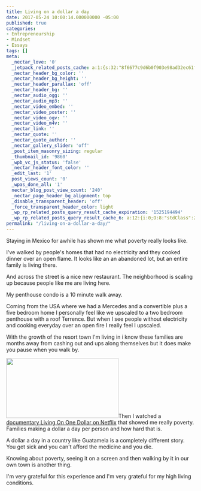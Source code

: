 ```yaml
---
title: Living on a dollar a day
date: 2017-05-24 10:00:14.000000000 -05:00
published: true
categories:
- Entrepreneurship
- Mindset
- Essays
tags: []
meta:
  _nectar_love: '0'
  _jetpack_related_posts_cache: a:1:{s:32:"8f6677c9d6b0f903e98ad32ec61f8deb";a:2:{s:7:"expires";i:1504424756;s:7:"payload";a:3:{i:0;a:1:{s:2:"id";i:7204;}i:1;a:1:{s:2:"id";i:8352;}i:2;a:1:{s:2:"id";i:655;}}}}
  _nectar_header_bg_color: ''
  _nectar_header_bg_height: ''
  _nectar_header_parallax: 'off'
  _nectar_header_bg: ''
  _nectar_audio_ogg: ''
  _nectar_audio_mp3: ''
  _nectar_video_embed: ''
  _nectar_video_poster: ''
  _nectar_video_ogv: ''
  _nectar_video_m4v: ''
  _nectar_link: ''
  _nectar_quote: ''
  _nectar_quote_author: ''
  _nectar_gallery_slider: 'off'
  _post_item_masonry_sizing: regular
  _thumbnail_id: '9860'
  _wpb_vc_js_status: 'false'
  _nectar_header_font_color: ''
  _edit_last: '1'
  post_views_count: '0'
  _wpas_done_all: '1'
  nectar_blog_post_view_count: '240'
  _nectar_page_header_bg_alignment: top
  _disable_transparent_header: 'off'
  _force_transparent_header_color: light
  _wp_rp_related_posts_query_result_cache_expiration: '1525194494'
  _wp_rp_related_posts_query_result_cache_6: a:12:{i:0;O:8:"stdClass":2:{s:7:"post_id";s:4:"8352";s:5:"score";s:18:"60.539726296442325";}i:1;O:8:"stdClass":2:{s:7:"post_id";s:3:"809";s:5:"score";s:18:"30.060704669234685";}i:2;O:8:"stdClass":2:{s:7:"post_id";s:3:"289";s:5:"score";s:18:"24.405203513731912";}i:3;O:8:"stdClass":2:{s:7:"post_id";s:3:"134";s:5:"score";s:18:"24.137975409168686";}i:4;O:8:"stdClass":2:{s:7:"post_id";s:4:"8434";s:5:"score";s:18:"19.342184863571944";}i:5;O:8:"stdClass":2:{s:7:"post_id";s:4:"8368";s:5:"score";s:18:"19.342184863571944";}i:6;O:8:"stdClass":2:{s:7:"post_id";s:4:"7204";s:5:"score";s:18:"19.342184863571944";}i:7;O:8:"stdClass":2:{s:7:"post_id";s:4:"6678";s:5:"score";s:18:"19.342184863571944";}i:8;O:8:"stdClass":2:{s:7:"post_id";s:4:"5870";s:5:"score";s:18:"19.342184863571944";}i:9;O:8:"stdClass":2:{s:7:"post_id";s:3:"872";s:5:"score";s:18:"19.342184863571944";}i:10;O:8:"stdClass":2:{s:7:"post_id";s:3:"713";s:5:"score";s:18:"19.342184863571944";}i:11;O:8:"stdClass":2:{s:7:"post_id";s:3:"135";s:5:"score";s:18:"19.342184863571944";}}
permalink: "/living-on-a-dollar-a-day/"
---
```

<p>Staying in Mexico for awhile has shown me what poverty really looks like.</p>
<p>I've walked by people's homes that had no electricity and they cooked dinner over an open flame. It looks like an an abandoned lot, but an entire family is living there.</p>
<p>And across the street is a nice new restaurant. The neighborhood is scaling up because people like me are living here.</p>
<p>My penthouse condo is a 10 minute walk away.</p>
<p>Coming from the USA where we had a Mercedes and a convertible plus a five bedroom home I personally feel like we upscaled to a two bedroom penthouse with a roof Terrence. But when I see people without electricity and cooking everyday over an open fire I really feel I upscaled.</p>
<p>With the growth of the resort town I'm living in i know these families are months away from cashing out and ups along themselves but it does make you pause when you walk by.</p>
<p><img class="alignright size-medium wp-image-9860" src="{{ site.baseurl }}/posts/2017/05/Living-on-One-Dollar-300x160.jpg" alt="" width="300" height="160" />Then I watched a <a href="https://www.netflix.com/title/80026944" target="_blank" rel="noopener noreferrer">documentary Living On One Dollar on Netflix</a> that showed me really poverty. Families making a dollar a day per person and how hard that is.</p>
<p>A dollar a day in a country like Guatamela is a completely different story. You get sick and you can't afford the medicine and you die.</p>
<p>Knowing about poverty, seeing it on a screen and then walking by it in our own town is another thing.</p>
<p>I'm very grateful for this experience and I'm very grateful for my high living conditions.</p>
